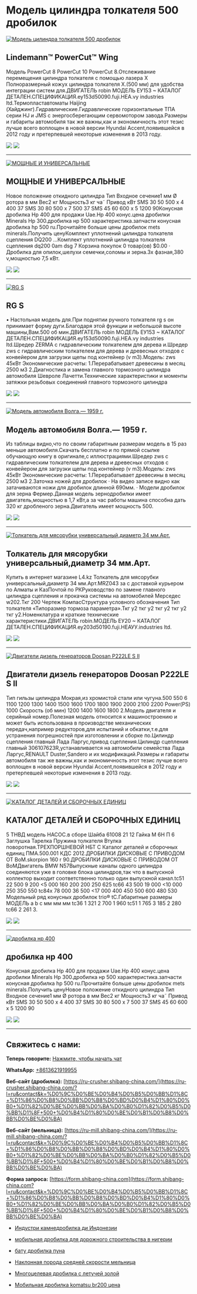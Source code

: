 # Модель цилиндра толкателя 500 дробилок

<a href="https://swt.shibang-china.com/?l=ru&img&k=%D0%9C%D0%BE%D0%B4%D0%B5%D0%BB%D1%8C+%D1%86%D0%B8%D0%BB%D0%B8%D0%BD%D0%B4%D1%80%D0%B0+%D1%82%D0%BE%D0%BB%D0%BA%D0%B0%D1%82%D0%B5%D0%BB%D1%8F+500+%D0%B4%D1%80%D0%BE%D0%B1%D0%B8%D0%BB%D0%BE%D0%BA" target="_blank">![Модель цилиндра толкателя 500 дробилок](http://static.shibang-china.com/all-800x300/1363.jpg)</a>

## Lindemann™ PowerCut™ Wing
Модель PowerCut 8 PowerCut 10 PowerCut 8.Отслеживание перемещения цилиндра толкателя с помощью лазера X Полноразмерный кожух цилиндра толкателя X.(500 мм) для удобства интеграции систем для.ДВИГАТЕЛЬ robin МОДЕЛЬ ЕУ153 ~ КАТАЛОГ ДЕТАЛЕН.СПЕЦИФИКАЦИЯ.ey153d50090.fuji.НЕА.vy industries ltd.Термопластавтоматы Haijing (Хайджинг).Гидравлические.Гидравлические горизонтальные ТПА серии HJ и JMS с энергосберегающим сервомотором завода.Размеры и габариты автомобиля так же важны,как и экономичность этот тезис лучше всего воплощен в новой версии Hyundai Accent,появившейся в 2012 году и претерпевшей некоторые изменения в 2013 году.


<a href="https://whatsapp.shibangsoft.com/WhatsApp.php" target="_blank" title="WhatsApp">![](http://static.shibang-china.com/icon/whatsapp.png)</a> <a href="https://swt.shibang-china.com/?l=ru&icon&k=%D0%9C%D0%BE%D0%B4%D0%B5%D0%BB%D1%8C+%D1%86%D0%B8%D0%BB%D0%B8%D0%BD%D0%B4%D1%80%D0%B0+%D1%82%D0%BE%D0%BB%D0%BA%D0%B0%D1%82%D0%B5%D0%BB%D1%8F+500+%D0%B4%D1%80%D0%BE%D0%B1%D0%B8%D0%BB%D0%BE%D0%BA" target="_blank">![](http://static.shibang-china.com/icon/chat-ru.png)</a>

---

<a href="https://swt.shibang-china.com/?l=ru&img&k=%D0%9C%D0%BE%D0%B4%D0%B5%D0%BB%D1%8C+%D1%86%D0%B8%D0%BB%D0%B8%D0%BD%D0%B4%D1%80%D0%B0+%D1%82%D0%BE%D0%BB%D0%BA%D0%B0%D1%82%D0%B5%D0%BB%D1%8F+500+%D0%B4%D1%80%D0%BE%D0%B1%D0%B8%D0%BB%D0%BE%D0%BA" target="_blank">![МОЩНЫЕ И УНИВЕРСАЛЬНЫЕ](http://static.shibang-china.com/all-800x300/1466.jpg)</a>

## МОЩНЫЕ И УНИВЕРСАЛЬНЫЕ
Новое положение откидного цилиндра Тип Входное сечение1 мм &#216; ротора в мм Вес2 кг Мощность3 кг ча˜ Привод кВт SMS 30 50 500 x 4 400 37 SMS 30 80 500 x 7 500 37 SMS 45 60 600 x 5 1200 90Конусная дробилка Hp 400 для продажи Uae.Hp 400 конус.цена дробилки Minerals Hp 300.дробилка нр 500 характеристика.запчасти конусная дробилка hp 500 ru.Прочитайте больше цены дробилок mets minerals.Получить ценуКомплект уплотнений цилиндра толкателя сцепления DQ200 …Комплект уплотнений цилиндра толкателя сцепления dq200 0am dsg 7 Корзина покупок 0 товар(ов) $0.00&nbsp;&#0183;&#32;Дробилка для опилок,шелухи семечки,соломы и зерна.3х фазная,380 v,мощностью 7,5 кВт.


<a href="https://whatsapp.shibangsoft.com/WhatsApp.php" target="_blank" title="WhatsApp">![](http://static.shibang-china.com/icon/whatsapp.png)</a> <a href="https://swt.shibang-china.com/?l=ru&icon&k=%D0%9C%D0%BE%D0%B4%D0%B5%D0%BB%D1%8C+%D1%86%D0%B8%D0%BB%D0%B8%D0%BD%D0%B4%D1%80%D0%B0+%D1%82%D0%BE%D0%BB%D0%BA%D0%B0%D1%82%D0%B5%D0%BB%D1%8F+500+%D0%B4%D1%80%D0%BE%D0%B1%D0%B8%D0%BB%D0%BE%D0%BA" target="_blank">![](http://static.shibang-china.com/icon/chat-ru.png)</a>

---

<a href="https://swt.shibang-china.com/?l=ru&img&k=%D0%9C%D0%BE%D0%B4%D0%B5%D0%BB%D1%8C+%D1%86%D0%B8%D0%BB%D0%B8%D0%BD%D0%B4%D1%80%D0%B0+%D1%82%D0%BE%D0%BB%D0%BA%D0%B0%D1%82%D0%B5%D0%BB%D1%8F+500+%D0%B4%D1%80%D0%BE%D0%B1%D0%B8%D0%BB%D0%BE%D0%BA" target="_blank">![RG S](http://static.shibang-china.com/all-800x300/484.jpg)</a>

## RG S
• Настольная модель для.При поднятии ручного толкателя rg s он принимает форму дуги.Благодаря этой функции и небольшой высоте машины,Вам.500 об мин.ДВИГАТЕЛЬ robin МОДЕЛЬ ЕУ153 ~ КАТАЛОГ ДЕТАЛЕН.СПЕЦИФИКАЦИЯ.ey153d50090.fuji.НЕА.vy industries ltd.Шредер ZERMA с гидравлическим толкателем для дерева и.Шредер zws с гидравлическим толкателем для дерева и древесных отходов с конвейером для загрузки щепы под контейнер (v m3).Модель: zws 45кВт Экономические расчеты: 1.Перерабатывает древесины в месяц 2500 м3 2.Диагностика и замена главного тормозного цилиндра автомобиля Шевроле Лачетти.Технические характеристики и моменты затяжки резьбовых соединений главного тормозного цилиндра


<a href="https://whatsapp.shibangsoft.com/WhatsApp.php" target="_blank" title="WhatsApp">![](http://static.shibang-china.com/icon/whatsapp.png)</a> <a href="https://swt.shibang-china.com/?l=ru&icon&k=%D0%9C%D0%BE%D0%B4%D0%B5%D0%BB%D1%8C+%D1%86%D0%B8%D0%BB%D0%B8%D0%BD%D0%B4%D1%80%D0%B0+%D1%82%D0%BE%D0%BB%D0%BA%D0%B0%D1%82%D0%B5%D0%BB%D1%8F+500+%D0%B4%D1%80%D0%BE%D0%B1%D0%B8%D0%BB%D0%BE%D0%BA" target="_blank">![](http://static.shibang-china.com/icon/chat-ru.png)</a>

---

<a href="https://swt.shibang-china.com/?l=ru&img&k=%D0%9C%D0%BE%D0%B4%D0%B5%D0%BB%D1%8C+%D1%86%D0%B8%D0%BB%D0%B8%D0%BD%D0%B4%D1%80%D0%B0+%D1%82%D0%BE%D0%BB%D0%BA%D0%B0%D1%82%D0%B5%D0%BB%D1%8F+500+%D0%B4%D1%80%D0%BE%D0%B1%D0%B8%D0%BB%D0%BE%D0%BA" target="_blank">![Модель автомобиля Волга.— 1959 г.](http://static.shibang-china.com/all-800x300/952.jpg)</a>

## Модель автомобиля Волга.— 1959 г.
Из таблицы видно,что по своим габаритным размерам модель в 15 раз меньше автомобиля.Скачать бесплатно и по прямой ссылке обучающую книгу в оригинале,с иллюстрациями.Шредер zws с гидравлическим толкателем для дерева и древесных отходов с конвейером для загрузки щепы под контейнер (v m3).Модель: zws 45кВт Экономические расчеты: 1.Перерабатывает древесины в месяц 2500 м3 2.Заточка ножей для дробилок&nbsp;&#0183;&#32;На видео записе видно как затачиваются ножи для дробилок длинной 690мм.&nbsp;&#0183;&#32;Модели дробилок для зерна Фермер.Данная модель зернодробилки имеет двигатель,мощностью в 1,7 кВт,а за час работы машина способна дать 320 кг дробленого зерна.Двигатель имеет мощность 500.


<a href="https://whatsapp.shibangsoft.com/WhatsApp.php" target="_blank" title="WhatsApp">![](http://static.shibang-china.com/icon/whatsapp.png)</a> <a href="https://swt.shibang-china.com/?l=ru&icon&k=%D0%9C%D0%BE%D0%B4%D0%B5%D0%BB%D1%8C+%D1%86%D0%B8%D0%BB%D0%B8%D0%BD%D0%B4%D1%80%D0%B0+%D1%82%D0%BE%D0%BB%D0%BA%D0%B0%D1%82%D0%B5%D0%BB%D1%8F+500+%D0%B4%D1%80%D0%BE%D0%B1%D0%B8%D0%BB%D0%BE%D0%BA" target="_blank">![](http://static.shibang-china.com/icon/chat-ru.png)</a>

---

<a href="https://swt.shibang-china.com/?l=ru&img&k=%D0%9C%D0%BE%D0%B4%D0%B5%D0%BB%D1%8C+%D1%86%D0%B8%D0%BB%D0%B8%D0%BD%D0%B4%D1%80%D0%B0+%D1%82%D0%BE%D0%BB%D0%BA%D0%B0%D1%82%D0%B5%D0%BB%D1%8F+500+%D0%B4%D1%80%D0%BE%D0%B1%D0%B8%D0%BB%D0%BE%D0%BA" target="_blank">![Толкатель для мясорубки универсальный,диаметр 34 мм.Арт.](http://static.shibang-china.com/all-800x300/240.jpg)</a>

## Толкатель для мясорубки универсальный,диаметр 34 мм.Арт.
Купить в интернет магазине L4.kz Толкатель для мясорубки универсальный,диаметр 34 мм.Арт.MRZ043 за с доставкой курьером по Алматы и КазПочтой по РКРуководство по замене главного цилиндра сцепления и прокачка системы на автомобилей Мерседес w202.Ткг 200 Чертеж КомпасСтруктура условного обозначения Тип толкателя &#171;Типоразмер тормоза параметра&#187;.Ткг у2 ткг у2 ткг у2 ткг у2 ткг у2.Номенклатура и краткие технические характеристики.ДВИГАТЕЛЬ robin.МОДЕЛЬ ЕУ20 ~ КАТАЛОГ ДЕТАЛЕН.СПЕЦИФИКАЦИЯ.ey203d50190.fuji.НЕАУУ.industries ltd.


<a href="https://whatsapp.shibangsoft.com/WhatsApp.php" target="_blank" title="WhatsApp">![](http://static.shibang-china.com/icon/whatsapp.png)</a> <a href="https://swt.shibang-china.com/?l=ru&icon&k=%D0%9C%D0%BE%D0%B4%D0%B5%D0%BB%D1%8C+%D1%86%D0%B8%D0%BB%D0%B8%D0%BD%D0%B4%D1%80%D0%B0+%D1%82%D0%BE%D0%BB%D0%BA%D0%B0%D1%82%D0%B5%D0%BB%D1%8F+500+%D0%B4%D1%80%D0%BE%D0%B1%D0%B8%D0%BB%D0%BE%D0%BA" target="_blank">![](http://static.shibang-china.com/icon/chat-ru.png)</a>

---

<a href="https://swt.shibang-china.com/?l=ru&img&k=%D0%9C%D0%BE%D0%B4%D0%B5%D0%BB%D1%8C+%D1%86%D0%B8%D0%BB%D0%B8%D0%BD%D0%B4%D1%80%D0%B0+%D1%82%D0%BE%D0%BB%D0%BA%D0%B0%D1%82%D0%B5%D0%BB%D1%8F+500+%D0%B4%D1%80%D0%BE%D0%B1%D0%B8%D0%BB%D0%BE%D0%BA" target="_blank">![Двигатели дизель генераторов Doosan P222LE S II](http://static.shibang-china.com/all-800x300/337.jpg)</a>

## Двигатели дизель генераторов Doosan P222LE S II
Тип гильзы цилиндра Мокрая,из хромистой стали или чугуна.500 550 6 1100 1200 1300 1400 1500 1600 1700 1800 1900 2000 2100 2200 Power(PS) 1000 Скорость (об мин) 1200 1400 1600 1800 2.Модель двигателя и серийный номер.Полезная модель относится к машиностроению и может быть использована в производстве механических передач,например редукторов,для испытаний и обкатки,т.е.для устранения погрешностей при изготовлении и сборке по.Цилиндр сцепления главный Лада Ларгус,привод сцепления.Цилиндр сцепления главный 306107623R,устанавливается на автомобили семейства Лада Ларгус,RENAULT Duster,Sandero и их модификаций.Размеры и габариты автомобиля так же важны,как и экономичность этот тезис лучше всего воплощен в новой версии Hyundai Accent,появившейся в 2012 году и претерпевшей некоторые изменения в 2013 году.


<a href="https://whatsapp.shibangsoft.com/WhatsApp.php" target="_blank" title="WhatsApp">![](http://static.shibang-china.com/icon/whatsapp.png)</a> <a href="https://swt.shibang-china.com/?l=ru&icon&k=%D0%9C%D0%BE%D0%B4%D0%B5%D0%BB%D1%8C+%D1%86%D0%B8%D0%BB%D0%B8%D0%BD%D0%B4%D1%80%D0%B0+%D1%82%D0%BE%D0%BB%D0%BA%D0%B0%D1%82%D0%B5%D0%BB%D1%8F+500+%D0%B4%D1%80%D0%BE%D0%B1%D0%B8%D0%BB%D0%BE%D0%BA" target="_blank">![](http://static.shibang-china.com/icon/chat-ru.png)</a>

---

<a href="https://swt.shibang-china.com/?l=ru&img&k=%D0%9C%D0%BE%D0%B4%D0%B5%D0%BB%D1%8C+%D1%86%D0%B8%D0%BB%D0%B8%D0%BD%D0%B4%D1%80%D0%B0+%D1%82%D0%BE%D0%BB%D0%BA%D0%B0%D1%82%D0%B5%D0%BB%D1%8F+500+%D0%B4%D1%80%D0%BE%D0%B1%D0%B8%D0%BB%D0%BE%D0%BA" target="_blank">![КАТАЛОГ ДЕТАЛЕЙ И СБОРОЧНЫХ ЕДИНИЦ](http://static.shibang-china.com/all-800x300/1312.jpg)</a>

## КАТАЛОГ ДЕТАЛЕЙ И СБОРОЧНЫХ ЕДИНИЦ
5 ТНВД модель НАСОС.в сборе Шайба 61008 21 12 Гайка М 6Н П 6 Заглушка Тарелка Пружина толкателя Втулка поворотная.ТРЕХПОРШНЕВОЙ НБТ С Каталог деталей и сборочных единиц ПМА.500.001 КДС 2012.ДРОБИЛКИ ДИСКОВЫЕ С ПРИВОДОМ ОТ ВoМ.skorpion 160 r 90.ДРОБИЛКИ ДИСКОВЫЕ С ПРИВОДОМ ОТ ВoМДвигатель BMW N57Выпускные каналы одного цилиндра соединяются уже в головке блока цилиндров,так что в выпускной коллектор выходит соответственно только один выпускной канал.tc51 22 500 9 200 &lt;5 000 160 200 200 250 625 tc66 43 500 19 000 &lt;10 000 250 350 550 tc84x 78 000 36 500 &lt;17 000 400 450 500 600 480 530 Модельный ряд конусных дробилок trio&#174; tС.Габаритные размеры МОДЕЛЬ a b c мм мм мм tc36 1 321 2 700 1 960 tc51 1 765 3 185 2 280 tc66 2 261 3.


<a href="https://whatsapp.shibangsoft.com/WhatsApp.php" target="_blank" title="WhatsApp">![](http://static.shibang-china.com/icon/whatsapp.png)</a> <a href="https://swt.shibang-china.com/?l=ru&icon&k=%D0%9C%D0%BE%D0%B4%D0%B5%D0%BB%D1%8C+%D1%86%D0%B8%D0%BB%D0%B8%D0%BD%D0%B4%D1%80%D0%B0+%D1%82%D0%BE%D0%BB%D0%BA%D0%B0%D1%82%D0%B5%D0%BB%D1%8F+500+%D0%B4%D1%80%D0%BE%D0%B1%D0%B8%D0%BB%D0%BE%D0%BA" target="_blank">![](http://static.shibang-china.com/icon/chat-ru.png)</a>

---

<a href="https://swt.shibang-china.com/?l=ru&img&k=%D0%9C%D0%BE%D0%B4%D0%B5%D0%BB%D1%8C+%D1%86%D0%B8%D0%BB%D0%B8%D0%BD%D0%B4%D1%80%D0%B0+%D1%82%D0%BE%D0%BB%D0%BA%D0%B0%D1%82%D0%B5%D0%BB%D1%8F+500+%D0%B4%D1%80%D0%BE%D0%B1%D0%B8%D0%BB%D0%BE%D0%BA" target="_blank">![дробилка нр 400](http://static.shibang-china.com/all-800x300/409.jpg)</a>

## дробилка нр 400
Конусная дробилка Hp 400 для продажи Uae.Hp 400 конус.цена дробилки Minerals Hp 300.дробилка нр 500 характеристика.запчасти конусная дробилка hp 500 ru.Прочитайте больше цены дробилок mets minerals.Получить ценуНовое положение откидного цилиндра Тип Входное сечение1 мм &#216; ротора в мм Вес2 кг Мощность3 кг ча˜ Привод кВт SMS 30 50 500 x 4 400 37 SMS 30 80 500 x 7 500 37 SMS 45 60 600 x 5 1200 90

<a href="https://whatsapp.shibangsoft.com/WhatsApp.php" target="_blank" title="WhatsApp">![](http://static.shibang-china.com/icon/whatsapp.png)</a> <a href="https://swt.shibang-china.com/?l=ru&icon&k=%D0%9C%D0%BE%D0%B4%D0%B5%D0%BB%D1%8C+%D1%86%D0%B8%D0%BB%D0%B8%D0%BD%D0%B4%D1%80%D0%B0+%D1%82%D0%BE%D0%BB%D0%BA%D0%B0%D1%82%D0%B5%D0%BB%D1%8F+500+%D0%B4%D1%80%D0%BE%D0%B1%D0%B8%D0%BB%D0%BE%D0%BA" target="_blank">![](http://static.shibang-china.com/icon/chat-ru.png)</a>

---
## Свяжитесь с нами:

**Теперь говорите:** [Нажмите, чтобы начать чат](https://swt.shibang-china.com?l=ru&contact&k=%D0%9C%D0%BE%D0%B4%D0%B5%D0%BB%D1%8C+%D1%86%D0%B8%D0%BB%D0%B8%D0%BD%D0%B4%D1%80%D0%B0+%D1%82%D0%BE%D0%BB%D0%BA%D0%B0%D1%82%D0%B5%D0%BB%D1%8F+500+%D0%B4%D1%80%D0%BE%D0%B1%D0%B8%D0%BB%D0%BE%D0%BA)

**WhatsApp:**  [+8613621919955](https://whatsapp.shibangsoft.com/WhatsApp.php)

**Веб-сайт (дробилка):** [https://ru-crusher.shibang-china.com/](https://ru-crusher.shibang-china.com/?l=ru&contact&k=%D0%9C%D0%BE%D0%B4%D0%B5%D0%BB%D1%8C+%D1%86%D0%B8%D0%BB%D0%B8%D0%BD%D0%B4%D1%80%D0%B0+%D1%82%D0%BE%D0%BB%D0%BA%D0%B0%D1%82%D0%B5%D0%BB%D1%8F+500+%D0%B4%D1%80%D0%BE%D0%B1%D0%B8%D0%BB%D0%BE%D0%BA)

**Веб-сайт (мельница):** [https://ru-mill.shibang-china.com/](https://ru-mill.shibang-china.com/?l=ru&contact&k=%D0%9C%D0%BE%D0%B4%D0%B5%D0%BB%D1%8C+%D1%86%D0%B8%D0%BB%D0%B8%D0%BD%D0%B4%D1%80%D0%B0+%D1%82%D0%BE%D0%BB%D0%BA%D0%B0%D1%82%D0%B5%D0%BB%D1%8F+500+%D0%B4%D1%80%D0%BE%D0%B1%D0%B8%D0%BB%D0%BE%D0%BA)

**Форма запроса:** [https://form.shibang-china.com](https://form.shibang-china.com?l=ru&contact&k=%D0%9C%D0%BE%D0%B4%D0%B5%D0%BB%D1%8C+%D1%86%D0%B8%D0%BB%D0%B8%D0%BD%D0%B4%D1%80%D0%B0+%D1%82%D0%BE%D0%BB%D0%BA%D0%B0%D1%82%D0%B5%D0%BB%D1%8F+500+%D0%B4%D1%80%D0%BE%D0%B1%D0%B8%D0%BB%D0%BE%D0%BA)

* [Индустри камнедробилка ди Индонезии](../125/%D0%98%D0%BD%D0%B4%D1%83%D1%81%D1%82%D1%80%D0%B8%20%D0%BA%D0%B0%D0%BC%D0%BD%D0%B5%D0%B4%D1%80%D0%BE%D0%B1%D0%B8%D0%BB%D0%BA%D0%B0%20%D0%B4%D0%B8%20%D0%98%D0%BD%D0%B4%D0%BE%D0%BD%D0%B5%D0%B7%D0%B8%D0%B8.md)

* [мобильная дробилка для дорожного строительства в нигерии](../123/%D0%BC%D0%BE%D0%B1%D0%B8%D0%BB%D1%8C%D0%BD%D0%B0%D1%8F%20%D0%B4%D1%80%D0%BE%D0%B1%D0%B8%D0%BB%D0%BA%D0%B0%20%D0%B4%D0%BB%D1%8F%20%D0%B4%D0%BE%D1%80%D0%BE%D0%B6%D0%BD%D0%BE%D0%B3%D0%BE%20%D1%81%D1%82%D1%80%D0%BE%D0%B8%D1%82%D0%B5%D0%BB%D1%8C%D1%81%D1%82%D0%B2%D0%B0%20%D0%B2%20%D0%BD%D0%B8%D0%B3%D0%B5%D1%80%D0%B8%D0%B8.md)

* [бату дробилка пуна](../125/%D0%B1%D0%B0%D1%82%D1%83%20%D0%B4%D1%80%D0%BE%D0%B1%D0%B8%D0%BB%D0%BA%D0%B0%20%D0%BF%D1%83%D0%BD%D0%B0.md)

* [Наклонная порода средней скорости мельница](../121/%D0%9D%D0%B0%D0%BA%D0%BB%D0%BE%D0%BD%D0%BD%D0%B0%D1%8F%20%D0%BF%D0%BE%D1%80%D0%BE%D0%B4%D0%B0%20%D1%81%D1%80%D0%B5%D0%B4%D0%BD%D0%B5%D0%B9%20%D1%81%D0%BA%D0%BE%D1%80%D0%BE%D1%81%D1%82%D0%B8%20%D0%BC%D0%B5%D0%BB%D1%8C%D0%BD%D0%B8%D1%86%D0%B0.md)

* [Многоцелевая дробилка с летучей золой](../124/%D0%9C%D0%BD%D0%BE%D0%B3%D0%BE%D1%86%D0%B5%D0%BB%D0%B5%D0%B2%D0%B0%D1%8F%20%D0%B4%D1%80%D0%BE%D0%B1%D0%B8%D0%BB%D0%BA%D0%B0%20%D1%81%20%D0%BB%D0%B5%D1%82%D1%83%D1%87%D0%B5%D0%B9%20%D0%B7%D0%BE%D0%BB%D0%BE%D0%B9.md)

* [Мобильная дробилка komatsu br200 цена](../122/%D0%9C%D0%BE%D0%B1%D0%B8%D0%BB%D1%8C%D0%BD%D0%B0%D1%8F%20%D0%B4%D1%80%D0%BE%D0%B1%D0%B8%D0%BB%D0%BA%D0%B0%20komatsu%20br200%20%D1%86%D0%B5%D0%BD%D0%B0.md)